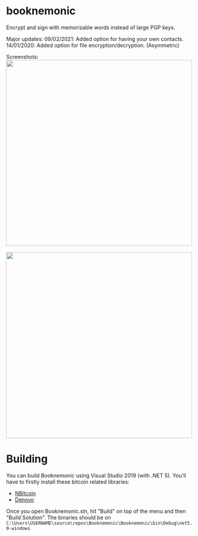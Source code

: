 # booknemonic
Encrypt and sign with memorizable words instead of large PGP keys.

Major updates:
09/02/2021: Added option for having your own contacts.
14/01/2020: Added option for file encryption/decryption. (Asymmetric)

Screenshots:</br>
<img width="500" src="https://i.ibb.co/wJSdVBc/screenshot1.png"></br></br><img width="500" src="https://i.ibb.co/QJDjkpG/screenshot2.png">

# Building
You can build Booknemonic using Visual Studio 2019 (with .NET 5). You'll have to firstly install these bitcoin related libraries:
<ul>
  <li><a href="https://github.com/MetacoSA/NBitcoin">NBitcoin</a></li>
  <li><a href="https://github.com/Autarkysoft/Denovo">Denovo</a></li>
  </ul>

Once you open Booknemonic.sln, hit "Build" on top of the menu and then "Build Solution".
The binaries should be on ``C:\Users\USERNAME\source\repos\Booknemonic\Booknemonic\bin\Debug\net5.0-windows``

